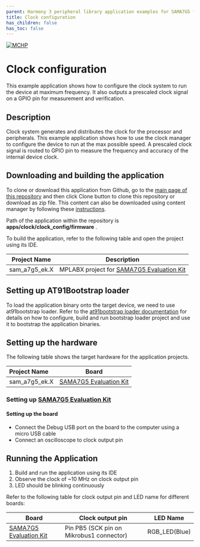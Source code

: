 ```yaml
---
parent: Harmony 3 peripheral library application examples for SAMA7G5 family
title: Clock configuration 
has_children: false
has_toc: false
---
```


[![MCHP](https://www.microchip.com/ResourcePackages/Microchip/assets/dist/images/logo.png)](https://www.microchip.com)

# Clock configuration

This example application shows how to configure the clock system to run the device at maximum frequency. It also outputs a prescaled clock signal on a GPIO pin for measurement and verification.

## Description

Clock system generates and distributes the clock for the processor and peripherals. This example application shows how to use the clock manager to configure the device to run at the max possible speed. A prescaled clock signal is routed to GPIO pin to measure the frequency and accuracy of the internal device clock.

## Downloading and building the application

To clone or download this application from Github, go to the [main page of this repository](https://github.com/Microchip-MPLAB-Harmony/csp_apps_sam_a7g5) and then click Clone button to clone this repository or download as zip file.
This content can also be downloaded using content manager by following these [instructions](https://github.com/Microchip-MPLAB-Harmony/contentmanager/wiki).

Path of the application within the repository is **apps/clock/clock_config/firmware** .

To build the application, refer to the following table and open the project using its IDE.

| Project Name      | Description                                    |
| ----------------- | ---------------------------------------------- |
| sam_a7g5_ek.X | MPLABX project for [SAMA7G5 Evaluation Kit](https://www.microchip.com/DevelopmentTools/ProductDetails) |

## Setting up AT91Bootstrap loader

To load the application binary onto the target device, we need to use at91bootstrap loader. Refer to the [at91bootstrap loader documentation](../../docs/readme_bootstrap.md) for details on how to configure, build and run bootstrap loader project and use it to bootstrap the application binaries.

## Setting up the hardware

The following table shows the target hardware for the application projects.

| Project Name| Board|
|:---------|:---------:|
| sam_a7g5_ek.X | [SAMA7G5 Evaluation Kit](https://www.microchip.com/DevelopmentTools/ProductDetails) |

### Setting up [SAMA7G5 Evaluation Kit](https://www.microchip.com/DevelopmentTools/ProductDetails)

#### Setting up the board

- Connect the Debug USB port on the board to the computer using a micro USB cable
- Connect an oscilloscope to clock output pin 

## Running the Application

1. Build and run the application using its IDE
2. Observe the clock of ~10 MHz on clock output pin
3. LED should be blinking continuously

Refer to the following table for clock output pin and LED name for different boards:

| Board      | Clock output pin | LED Name |
| ---------- | ---------------- |--------- |
| [SAMA7G5 Evaluation Kit](https://www.microchip.com/DevelopmentTools/ProductDetails) | Pin PB5 (SCK pin on Mikrobus1 connector) | RGB_LED(Blue) |